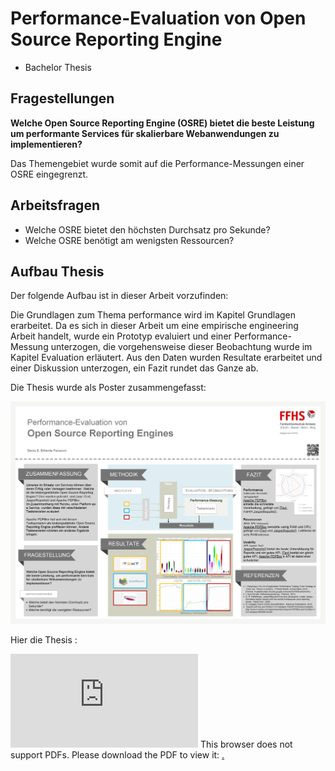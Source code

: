 # Performance-Evaluation von Open Source Reporting Engine
* Bachelor Thesis 

## Fragestellungen 

**Welche Open Source Reporting Engine (OSRE) bietet die beste Leistung um performante Services für skalierbare Webanwendungen zu implementieren?**

Das Themengebiet wurde somit auf die Performance-Messungen einer OSRE eingegrenzt.

## Arbeitsfragen 
- Welche OSRE bietet den höchsten Durchsatz pro Sekunde?
- Welche OSRE benötigt am wenigsten Ressourcen?


## Aufbau Thesis

Der folgende Aufbau ist in dieser Arbeit vorzufinden:

Die Grundlagen zum Thema performance wird im Kapitel Grundlagen erarbeitet. 
Da es sich in dieser Arbeit um eine empirische engineering Arbeit handelt, wurde ein Prototyp evaluiert und einer Performance-Messung unterzogen, die vorgehensweise dieser Beobachtung wurde im Kapitel Evaluation erläutert. 
Aus den Daten wurden Resultate erarbeitet und einer Diskussion unterzogen, ein Fazit rundet das Ganze ab. 

Die Thesis wurde als Poster zusammengefasst:

![alt text](https://github.com/denisbittante/DINF-BT-K/blob/master/_Poster/PosterOSRE.png "Poster OSRE")

Hier die Thesis : 

<object data="https://github.com/denisbittante/DINF-BT-K/blob/master/_Thesis/pdf/Bachelor_INF%20(3).pdf" type="application/pdf" width="700px" height="700px">
    <embed src="https://github.com/denisbittante/DINF-BT-K/blob/master/_Thesis/pdf/Bachelor_INF%20(3).pdf">
        This browser does not support PDFs. Please download the PDF to view it: <a href="https://github.com/denisbittante/DINF-BT-K/blob/master/_Thesis/pdf/Bachelor_INF%20(3).pdf"</a>.</p>
    </embed>
</object>



